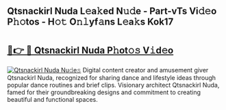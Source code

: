 ## Qtsnackirl Nuda L𝚎a𝚔ed N𝚞𝚍e - Part-vTs Vi𝚍𝚎o P𝚑𝚘tos - H𝚘𝚝 O𝚗𝚕yf𝚊ns L𝚎a𝚔s Kok17

# <h2><a href="http://kfcg480.oniu.top/?m=Qtsnackirl+Nuda">🔗👉 🔴 Qtsnackirl Nuda P𝚑ot𝚘𝚜 V𝚒d𝚎o</a></h2>

[![Qtsnackirl Nuda Nu𝚍e𝚜](https://i.imgur.com/0qMVB7G.gif)](http://kfcg480.oniu.top/?m=Qtsnackirl+Nuda)
Digital content creator and amusement giver Qtsnackirl Nuda, recognized for sharing dance and lifestyle ideas through popular dance routines and brief clips. Visionary architect Qtsnackirl Nuda, famed for their groundbreaking designs and commitment to creating beautiful and functional spaces.  
